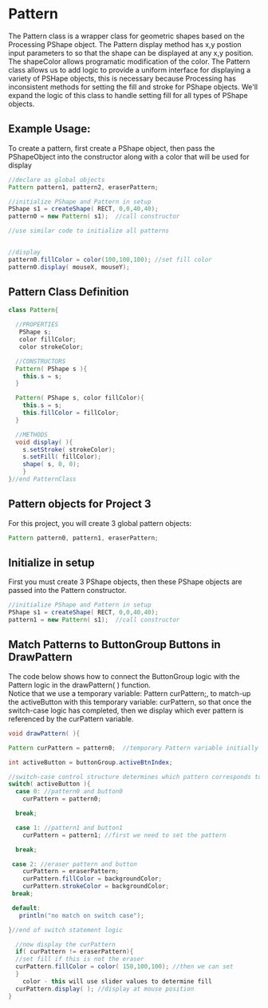 # Pattern

The Pattern class is a wrapper class for geometric shapes based on the Processing PShape object. The Pattern display method has x,y postion input parameters to so that the shape can be displayed at any x,y position. The shapeColor allows programatic modification of the color. The Pattern class allows us to add logic to provide a uniform interface for displaying a variety of PSHape objects, this is necessary because Processing has inconsistent methods for setting the fill and stroke for PShape objects. We'll expand the logic of this class to handle setting fill for all types of PShape objects.

## Example Usage:

To create a pattern, first create a PShape object, then pass the PShapeObject into the constructor along with a color that will be used for display

```java
//declare as global objects
Pattern pattern1, pattern2, eraserPattern;

//initialize PShape and Pattern in setup
PShape s1 = createShape( RECT, 0,0,40,40);
pattern0 = new Pattern( s1);  //call constructor

//use similar code to initialize all patterns


//display 
pattern0.fillColor = color(100,100,100); //set fill color
pattern0.display( mouseX, mouseY);
```

## Pattern Class Definition

```java
class Pattern{

  //PROPERTIES
   PShape s;
   color fillColor;
   color strokeColor;

  //CONSTRUCTORS
  Pattern( PShape s ){
    this.s = s;
  }

  Pattern( PShape s, color fillColor){
    this.s = s;
    this.fillColor = fillColor;
  }

  //METHODS
  void display( ){
    s.setStroke( strokeColor);
    s.setFill( fillColor);
    shape( s, 0, 0);
    } 
}//end PatternClass
```

## Pattern objects for Project 3

For this project, you will create 3 global pattern objects:

```java
Pattern pattern0, pattern1, eraserPattern;
```

## Initialize in setup

First you must create 3 PShape objects, then these PShape objects are passed into the Pattern constructor.

```java
//initialize PShape and Pattern in setup
PShape s1 = createShape( RECT, 0,0,40,40);
pattern1 = new Pattern( s1);  //call constructor
```

## Match Patterns to ButtonGroup Buttons in DrawPattern

The code below shows how to connect the ButtonGroup logic with the Pattern logic in the drawPattern( ) function.\
Notice that we use a temporary variable: Pattern curPattern;, to match-up the activeButton with this temporary variable: curPattern, so that once the switch-case logic has completed, then we display which ever pattern is referenced by the curPattern variable.

```java
void drawPattern( ){

Pattern curPattern = pattern0;  //temporary Pattern variable initially pointing to the pattern0 object.

int activeButton = buttonGroup.activeBtnIndex;

//switch-case control structure determines which pattern corresponds to the current activeButton
switch( activeButton ){
  case 0: //pattern0 and button0
    curPattern = pattern0;

  break;

  case 1: //pattern1 and button1
    curPattern = pattern1; //first we need to set the pattern

  break;

 case 2: //eraser pattern and button
    curPattern = eraserPattern;
    curPattern.fillColor = backgroundColor;
    curPattern.strokeColor = backgroundColor;
 break;

 default:
   println("no match on switch case");

}//end of switch statement logic

  //now display the curPattern
  if( curPattern != eraserPattern){
  //set fill if this is not the eraser
  curPattern.fillColor = color( 150,100,100); //then we can set 
  }
    color - this will use slider values to determine fill
  curPattern.display( ); //display at mouse position
}
```
